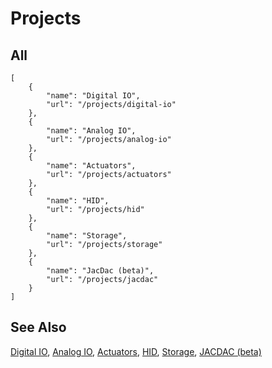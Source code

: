 # Projects

## All

```codecard
[
    {
        "name": "Digital IO",
        "url": "/projects/digital-io"
    },
    {
        "name": "Analog IO",
        "url": "/projects/analog-io"
    },
    {
        "name": "Actuators",
        "url": "/projects/actuators"
    },
    {
        "name": "HID",
        "url": "/projects/hid"
    },
    {
        "name": "Storage",
        "url": "/projects/storage"
    },
    {
        "name": "JacDac (beta)",
        "url": "/projects/jacdac"
    }
]
```

## See Also

[Digital IO](/projects/digital-io),
[Analog IO](/projects/analog-io),
[Actuators](/projects/actuators),
[HID](/projects/hid),
[Storage](/projects/storage),
[JACDAC (beta)](/projects/jacdac)
